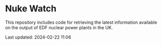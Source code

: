 # Nuke Watch

This repository includes code for retrieving the latest information available on the output of EDF nuclear power plants in the UK.

Last updated: 2024-02-22 11:06